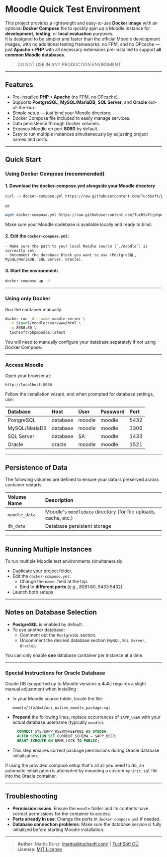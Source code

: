 # Moodle Quick Test Environment

This project provides a lightweight and easy-to-use **Docker image** with an optional **Docker Compose** file to quickly spin up a Moodle instance for **development**, **testing**, or **local evaluation** purposes.  
It is designed to be simpler and faster than the official Moodle development images, with no additional testing frameworks, no FPM, and no OPcache — just **Apache + PHP** with all necessary extensions pre-installed to support **all common Moodle databases**.

>DO NOT USE IN ANY PRODUCTION ENVIROMENT
---

## Features
- Pre-installed **PHP + Apache** (no FPM, no OPcache).
- Supports **PostgreSQL**, **MySQL/MariaDB**, **SQL Server**, and **Oracle** out-of-the-box.
- Simple setup — just bind your Moodle directory.
- Docker Compose file included to easily manage services.
- Data persistence through Docker volumes.
- Exposes Moodle on port **8080** by default.
- Easy to run multiple instances simultaneously by adjusting project names and ports.

---

## Quick Start

### Using Docker Compose (recommended)

#### 1.  Download the docker-compose.yml alongside your Moodle directory

```bash
curl -o docker-compose.yml https://raw.githubusercontent.com/TuchSoft/phpmoodle/refs/heads/master/docker-compose.yml
```
or
```bash
wget docker-compose.yml https://raw.githubusercontent.com/TuchSoft/phpmoodle/refs/heads/master/docker-compose.yml
```

Make sure your Moodle codebase is available locally and ready to bind.

#### 2. Edit the `docker-compose.yml`:
    - Make sure the path to your local Moodle source (`./moodle`) is correctly set.
    - Uncomment the database block you want to use (PostgreSQL, MySQL/MariaDB, SQL Server, Oracle).

#### 3. Start the environment:
```bash
docker-compose up -d
```

---

### Using only Docker



Run the container manually:
```bash
docker run -d --name moodle-server \
  -v $(pwd)/moodle:/var/www/html \
  -p 8080:80 \
  tuchsoft/phpmoodle:latest
```

You will need to manually configure your database separately if not using Docker Compose.

---


### Access Moodle
Open your browser at:
```
http://localhost:8080
```
Follow the installation wizard, and when prompted for database settings, use:

| Database | Host | User | Password | Port |
|:---------|:-----|:-----|:---------|:-----|
| PostgreSQL | database | moodle | moodle | 5432 |
| MySQL/MariaDB | database | moodle | moodle | 3306 |
| SQL Server | database | SA | moodle | 1433 |
| Oracle | oracle | moodle | moodle | 1521 |

---

## Persistence of Data

The following volumes are defined to ensure your data is preserved across container restarts:

| Volume Name | Description |
|:------------|:------------|
| `moodle_data` | Moodle's `moodledata` directory (for file uploads, cache, etc.) |
| `db_data` | Database persistent storage |

---

## Running Multiple Instances

To run multiple Moodle test environments simultaneously:
- Duplicate your project folder.
- Edit the `docker-compose.yml`:
    - Change the `name:` field at the top.
    - Bind to **different ports** (e.g., 8081:80, 5433:5432).
- Launch both setups

---

## Notes on Database Selection

- **PostgreSQL** is enabled by default.
- To use another database:
    - Comment out the `PostgreSQL` section.
    - Uncomment the desired database section (`MySQL`, `SQL Server`, `Oracle`).

You can only enable **one** database container per instance at a time.

---

### Special Instructions for Oracle Database

Oracle DB (supported up to Moodle versions **≤ 4.4**:) requires a slight manual adjustment when installing :

- In your Moodle source folder, locate the file:
  ```
  moodle/lib/dml/oci_native_moodle_package.sql
  ```
- **Prepend** the following lines, replace occurrences of `$APP_USER` with your actual database username (typically `moodle`).
  ```sql
    CONNECT SYS/$APP_USER@FREEPDB1 AS SYSDBA;
    ALTER SESSION SET CURRENT_SCHEMA = $APP_USER;
    GRANT EXECUTE ON DBMS_LOCK TO PUBLIC;
  ```
- This step ensures correct package permissions during Oracle database initialization.

If using the provided compose setup  that's all all you need to do, an automatic initialization is attempted by mounting a custom `my-init.sql` file into the Oracle container.

---

## Troubleshooting

- **Permission issues**: Ensure the `moodle` folder and its contents have correct permissions for the container to access.
- **Ports already in use**: Change the ports in `docker-compose.yml` if needed.
- **Database connection problems**: Make sure the database service is fully initialized before starting Moodle installation.

---
> **Author:** Mattia Bonzi [[mattia@tuchsoft.com](mailto:mattia@tuchsoft.com)] | [TuchSoft OÜ](https://tuchsoft.com)  
> **License:** [MIT License](https://opensource.org/licenses/MIT)